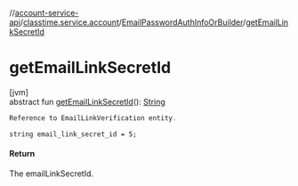 //[account-service-api](../../../index.md)/[classtime.service.account](../index.md)/[EmailPasswordAuthInfoOrBuilder](index.md)/[getEmailLinkSecretId](get-email-link-secret-id.md)

# getEmailLinkSecretId

[jvm]\
abstract fun [getEmailLinkSecretId](get-email-link-secret-id.md)(): [String](https://docs.oracle.com/javase/8/docs/api/java/lang/String.html)

```kotlin
Reference to EmailLinkVerification entity.

```
`string email_link_secret_id = 5;`

#### Return

The emailLinkSecretId.
